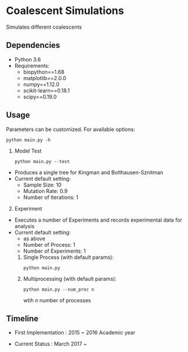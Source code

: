 # Coalescent Simulations
Simulates different coalescents

## Dependencies

* Python 3.6
* Requirements:
  * biopython==1.68
  * matplotlib==2.0.0
  * numpy==1.12.0
  * scikit-learn==0.18.1
  * scipy==0.19.0

## Usage
Parameters can be customized. For available options:
```
python main.py -h
```

1. Model Test
    
    ```
    python main.py --test
    ```

* Produces a single tree for Kingman and Bolthausen-Sznitman
* Current default setting:
  * Sample Size: 10
  * Mutation Rate: 0.9
  * Number of Iterations: 1

2. Experiment
* Executes a number of Experiments and records experimental data for analysis 
* Current default setting:
    * as above
    * Number of Process: 1
    * Number of Experiments: 1
    1. Single Process (with default params):
        ```
        python main.py
        ```
    2. Multiprocessing (with default params):
        ```
        python main.py --num_proc n
        ```
        wtih *n* number of processes

## Timeline
* First Implementation : 2015 ~ 2016 Academic year

* Current Status : March 2017 ~
